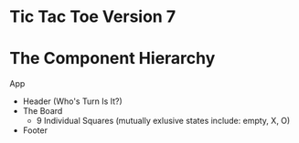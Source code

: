 # Tic Tac Toe Version 7

# The Component Hierarchy

App
- Header (Who's Turn Is It?)
- The Board
  - 9 Individual Squares
	(mutually exlusive states include: empty, X, O)
- Footer

